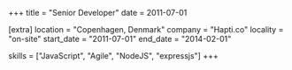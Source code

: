 +++
title = "Senior Developer"
date = 2011-07-01

[extra]
location = "Copenhagen, Denmark"
company = "Hapti.co"
locality = "on-site"
start_date = "2011-07-01"
end_date = "2014-02-01"

skills = ["JavaScript", "Agile", "NodeJS", "expressjs"]
+++
